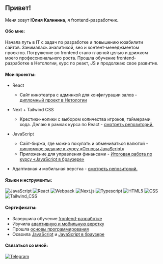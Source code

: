 ## Привет!

Меня зовут **Юлия Калинина**, я frontend-разработчик.

#### Обо мне:

Начала путь в IT c задач по разработке и повышению юзабилити сайтов. Занималась аналитикой, seo и контент-менеджментом проектов. Погружение во frontend стало главной целью и движком моего профессионального роста. Прошла обучение frontend-разработке в Нетологии, курс по реакт, JS и продолжаю свое развитие.

#### Мои проекты:

- React
  - Сайт кинотеатра с админкой для конфигурации залов - [дипломный проект в Нетологии](https://github.com/yulia-kalinina/CinemaWebsiteWithAdminPanel)
  
- Next + Tailwind CSS

  - Крестики-нолики с выбором количества игроков, таймерами хода. Делаю в рамках курса по React - [cмотреть репозиторий.](https://github.com/yulia-kalinina/TicTacToe_next)

- JavaScript

  - Cайт-биржа, где можно покупать и обмениваться валютой - [дипломное задание к курсу «Основы JavaScript»](https://github.com/yulia-kalinina/NetcoinExchangeApp_baseJsWork)
  - Приложение для управления финансами - [Итоговая работа по курсу «JavaScript в браузере»](https://github.com/yulia-kalinina/FinanceManagementApp_baseJsWork)

- Адаптивная и мобильная верстка - [смотреть репозиторий.](https://github.com/yulia-kalinina/AdaptiveWebsite)

#### Языки и нструменты:

![JavaScript](https://img.shields.io/badge/-JavaScript-474A51?logo=JavaScript)
![React](https://img.shields.io/badge/-React-474A51?logo=React)
![Webpack](https://img.shields.io/badge/-Webpack-474A51?logo=Webpack)
![Next.js](https://img.shields.io/badge/-Next.js-474A51?logo=Next.js)
![Typescript](https://img.shields.io/badge/-Typescript-474A51?logo=Typescript)
![HTML5](https://img.shields.io/badge/-HTML5-474A51?logo=HTML5)
![CSS](https://img.shields.io/badge/-CSS-474A51?logo=CSS)
![Tailwind_CSS](https://img.shields.io/badge/-Tailwind_CSS-474A51?logo=tailwindcss)

#### Сертификаты:

- Завершила обучение [frontend-разработке](https://github.com/yulia-kalinina/yulia-kalinina/blob/main/%20certificates/frontend-developer.pdf)
- Изучила [адаптивную и мобильную верстку](https://github.com/yulia-kalinina/yulia-kalinina/blob/main/%20certificates/adaptive_mobile_layout.pdf)
- Прошла [основы программирования](https://github.com/yulia-kalinina/yulia-kalinina/blob/main/%20certificates/programming_basics.pdf)
- Освоила [JavaScript](https://github.com/yulia-kalinina/yulia-kalinina/blob/main/%20certificates/javascript_basics.pdf) и [JavaScript в браузере](https://github.com/yulia-kalinina/yulia-kalinina/blob/main/%20certificates/javascript_in_browser.pdf)

#### Связаться со мной:

[![Telegram](https://img.shields.io/badge/-Telegram-474A51?logo=Telegram)](https://t.me/kalininaullia)
